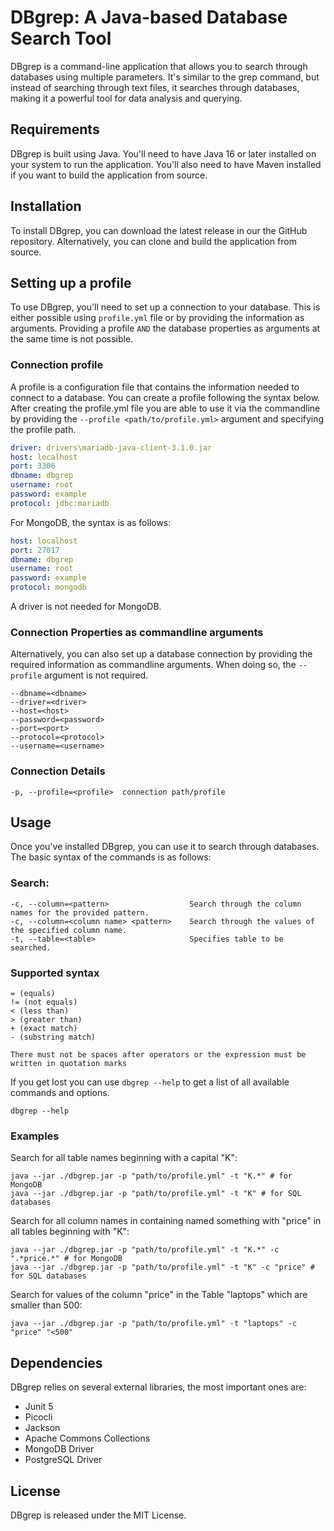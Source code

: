 # DBgrep: A Java-based Database Search Tool

DBgrep is a command-line application that allows you to search through databases using multiple parameters. It's similar to the grep command, but instead of searching through text files, it searches through databases, making it a powerful tool for data analysis and querying.

## Requirements

DBgrep is built using Java. You'll need to have Java 16 or later installed on your system to run the application. You'll also need to have Maven installed if you want to build the application from source.

## Installation

To install DBgrep, you can download the latest release in our the GitHub repository. Alternatively, you can clone and build the application from source.


## Setting up a profile

To use DBgrep, you'll need to set up a connection to your database. This is either possible using ``profile.yml`` file or by providing the information as arguments. Providing a profile ``AND`` the database properties as arguments at the same time is not possible.

### Connection profile

A profile is a configuration file that contains the information needed to connect to a database. You can create a profile following the syntax below. After creating the profile.yml file you are able to use it via the commandline by providing the ``--profile <path/to/profile.yml>`` argument and specifying the profile path.

```yaml
driver: drivers\mariadb-java-client-3.1.0.jar
host: localhost
port: 3306
dbname: dbgrep
username: root
password: example
protocol: jdbc:mariadb
```

For MongoDB, the syntax is as follows:

```yaml
host: localhost
port: 27017
dbname: dbgrep
username: root
password: example
protocol: mongodb
```

A driver is not needed for MongoDB.

### Connection Properties as commandline arguments

Alternatively, you can also set up a database connection by providing the required information as commandline arguments. When doing so, the ``--profile`` argument is not required.

```shell
--dbname=<dbname>
--driver=<driver>
--host=<host>
--password=<password>
--port=<port>
--protocol=<protocol>
--username=<username>
```

### Connection Details

```shell
-p, --profile=<profile>  connection path/profile
```

## Usage
Once you've installed DBgrep, you can use it to search through databases. The basic syntax of the commands is as follows:

### Search:

```
-c, --column=<pattern>                  Search through the column names for the provided pattern.
-c, --column=<column name> <pattern>    Search through the values of the specified column name.
-t, --table=<table>                     Specifies table to be searched.
```

### Supported syntax

```
= (equals)
!= (not equals)
< (less than)
> (greater than) 
+ (exact match)
- (substring match)

There must not be spaces after operators or the expression must be written in quotation marks
```

If you get lost you can use `dbgrep --help` to get a list of all available commands and options.

``` shell
dbgrep --help
```

### Examples

Search for all table names beginning with a capital "K":

```shell
java --jar ./dbgrep.jar -p "path/to/profile.yml" -t "K.*" # for MongoDB
java --jar ./dbgrep.jar -p "path/to/profile.yml" -t "K" # for SQL databases
```

Search for all column names in containing named something with "price" in all tables beginning with "K":

```shell
java --jar ./dbgrep.jar -p "path/to/profile.yml" -t "K.*" -c ".*price.*" # for MongoDB
java --jar ./dbgrep.jar -p "path/to/profile.yml" -t "K" -c "price" # for SQL databases
```

Search for values of the column "price" in the Table "laptops" which are smaller than 500:

```shell
java --jar ./dbgrep.jar -p "path/to/profile.yml" -t "laptops" -c "price" "<500"
```

## Dependencies

DBgrep relies on several external libraries, the most important ones are:

- Junit 5
- Picocli
- Jackson
- Apache Commons Collections
- MongoDB Driver
- PostgreSQL Driver


## License
DBgrep is released under the MIT License.
